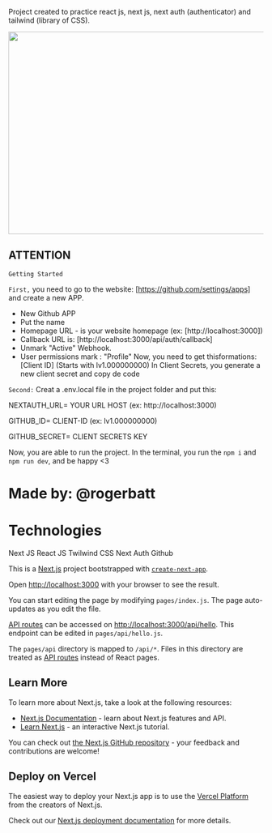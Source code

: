 Project created to practice react js, next js, next auth (authenticator) and tailwind (library of CSS).

<img src="https://media2.giphy.com/media/U907tgRcViQA2UYQhS/giphy.gif" width="800" height="400" />

## ATTENTION ##

`Getting Started`

`First,` you need to go to the website: [https://github.com/settings/apps] and create a new APP.

- New Github APP
- Put the name
- Homepage URL - is your website homepage (ex: [http://localhost:3000])
- Callback URL is: [http://localhost:3000/api/auth/callback]
- Unmark "Active" Webhook.
- User permissions mark : "Profile"
Now, you need to get thisformations:
[Client ID] (Starts with lv1.000000000)
In Client Secrets, you generate a new client secret and copy de code

`Second:`
Creat a .env.local file in the project folder and put this:

NEXTAUTH_URL= YOUR URL HOST (ex: http://localhost:3000)

GITHUB_ID= CLIENT-ID (ex: lv1.000000000)

GITHUB_SECRET= CLIENT SECRETS KEY


Now, you are able to run the project.
In the terminal, you run the `npm i` and `npm run dev`, and be happy <3

# Made by: @rogerbatt

# Technologies
Next JS
React JS
Twilwind CSS
Next Auth
Github

This is a [Next.js](https://nextjs.org/) project bootstrapped with [`create-next-app`](https://github.com/vercel/next.js/tree/canary/packages/create-next-app).

Open [http://localhost:3000](http://localhost:3000) with your browser to see the result.

You can start editing the page by modifying `pages/index.js`. The page auto-updates as you edit the file.

[API routes](https://nextjs.org/docs/api-routes/introduction) can be accessed on [http://localhost:3000/api/hello](http://localhost:3000/api/hello). This endpoint can be edited in `pages/api/hello.js`.

The `pages/api` directory is mapped to `/api/*`. Files in this directory are treated as [API routes](https://nextjs.org/docs/api-routes/introduction) instead of React pages.

## Learn More

To learn more about Next.js, take a look at the following resources:

- [Next.js Documentation](https://nextjs.org/docs) - learn about Next.js features and API.
- [Learn Next.js](https://nextjs.org/learn) - an interactive Next.js tutorial.

You can check out [the Next.js GitHub repository](https://github.com/vercel/next.js/) - your feedback and contributions are welcome!

## Deploy on Vercel

The easiest way to deploy your Next.js app is to use the [Vercel Platform](https://vercel.com/new?utm_medium=default-template&filter=next.js&utm_source=create-next-app&utm_campaign=create-next-app-readme) from the creators of Next.js.

Check out our [Next.js deployment documentation](https://nextjs.org/docs/deployment) for more details.
